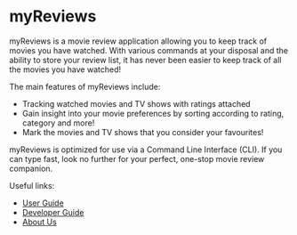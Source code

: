 # myReviews

myReviews is a movie review application allowing you to keep track of movies you have watched. With various commands at your
disposal and the ability to store your review list, it has never been easier to keep track of all the movies you have
watched!

The main features of myReviews include:
- Tracking watched movies and TV shows with ratings attached
- Gain insight into your movie preferences by sorting according to rating, category and more!
- Mark the movies and TV shows that you consider your favourites!

myReviews is optimized for use via a Command Line Interface (CLI). If you can type fast, look no further for your perfect,
one-stop movie review companion.

Useful links:
* [User Guide](UserGuide.md)
* [Developer Guide](DeveloperGuide.md)
* [About Us](AboutUs.md)
